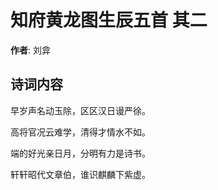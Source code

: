 # 知府黄龙图生辰五首  其二

**作者**: 刘弇

## 诗词内容

早岁声名动玉除，区区汉日谩严徐。

高将官况云难学，清得才情水不如。

端的好光亲日月，分明有力是诗书。

轩轩昭代文章伯，谁识麒麟下紫虚。

